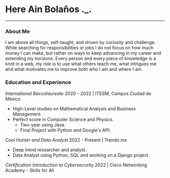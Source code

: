 # Here Ain Bolaños ._.
---
### About Me
I am above all things, self-taught, and driven by curiosity and challenge. While searching for responsibilities or jobs I do not focus on how much money I can make, but rather on ways to keep advancing in my career and extending my horizons. Every person and every piece of knowledge is a knot in a web, my role is to use what others teach me, what intrigues me and what motivates me to improve both who I am and where I am. 

### Education and Experience
*International Baccalaureate*
2020 - 2022 | ITESM, Campus Ciudad de México
- High-Level studies on Mathematical Analysis and Business Management.
- Perfect score in Computer Science and Physics. 
  - Two-year using Java.
  - Final Project with Python and Google's API.

*Cool Hunter and Data Analyst*
2022 - Present | Trendo.mx
- Deep trend researcher and analyst.
- Data Analyst using Python, SQL and working on a Django project. 

*Certification Introduction to Cybersecurity*
2022 | Cisco Networking Academy - Skills for All
